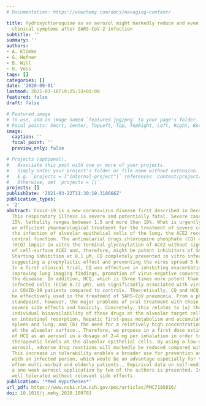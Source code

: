 ```yaml
---
# Documentation: https://wowchemy.com/docs/managing-content/

title: Hydroxychloroquine as an aerosol might markedly reduce and even prevent severe
  clinical symptoms after SARS-CoV-2 infection
subtitle: ''
summary: ''
authors:
- A. Klimke
- G. Hefner
- B. Will
- U. Voss
tags: []
categories: []
date: '2020-09-01'
lastmod: 2021-03-16T19:25:33+01:00
featured: false
draft: false

# Featured image
# To use, add an image named `featured.jpg/png` to your page's folder.
# Focal points: Smart, Center, TopLeft, Top, TopRight, Left, Right, BottomLeft, Bottom, BottomRight.
image:
  caption: ''
  focal_point: ''
  preview_only: false

# Projects (optional).
#   Associate this post with one or more of your projects.
#   Simply enter your project's folder or file name without extension.
#   E.g. `projects = ["internal-project"]` references `content/project/deep-learning/index.md`.
#   Otherwise, set `projects = []`.
projects: []
publishDate: '2021-03-22T11:30:19.318666Z'
publication_types:
- '2'
abstract: Covid-19 is a new coronavirus disease first described in December 2019.
  This respiratory illness is severe and potentially fatal. Severe cases make up to
  15%, lethality ranges between 1.5 and more than 10%. What is urgently needed is
  an efficient pharmacological treatment for the treatment of severe cases. During
  the infection of alveolar epithelial cells of the lung, the ACE2 receptor has a
  central function. The antimalarial drugs chloroquine phosphate (CQ) and hydroxychloroquine
  (HCQ) impair in vitro the terminal glycosylation of ACE2 without significant change
  of cell-surface ACE2 and, therefore, might be potent inhibitors of SARS-CoV-2 infections.
  Starting inhibition at 0.1 µM, CQ completely prevented in vitro infections at 10 µM,
  suggesting a prophylactic effect and preventing the virus spread 5 h after infection.
  In a first clinical trial, CQ was effective in inhibiting exacerbation of pneumonia,
  improving lung imaging findings, promotion of virus-negative conversion, and shortening
  the disease. In addition, HCQ, which is three times more potent than CQ in SARS-CoV-2
  infected cells (EC50 0.72 µM), was significantly associated with viral load reduction/disappearance
  in COVID-19 patients compared to controls. Theoretically, CQ and HCQ could thus
  be effectively used in the treatment of SARS-CoV pneumonia. From a pharmacological
  standpoint, however, the major problems of oral treatment with these drugs are possible
  severe side effects and toxicity. Concretely, this relates to (a) the inconsistent
  individual bioavailability of these drugs at the alveolar target cells, depending
  on intestinal resorption, hepatic first-pass metabolism and accumulation in liver,
  spleen and lung, and (b) the need for a relatively high concentration of 1–5 µM
  at the alveolar surface., Therefore, we propose in a first dose estimation the use
  of HCQ as an aerosol in a dosage of 2–4 mg per inhalation in order to reach sufficient
  therapeutic levels at the alveolar epithelial cells. By using a low-dose non-systemic
  aerosol, adverse drug reactions will markedly be reduced compared with oral application.
  This increase in tolerability enables a broader use for prevention and after contact
  with an infected person, which would be an advantage especially for the high-risk,
  often multi-morbid and elderly patients., Empirical data on self-medication with
  a one-week aerosol application by two of the authors is presented. Inhalation was
  well tolerated without relevant side effects.
publication: '*Med Hypotheses*'
url_pdf: https://www.ncbi.nlm.nih.gov/pmc/articles/PMC7185016/
doi: 10.1016/j.mehy.2020.109783
---
```

